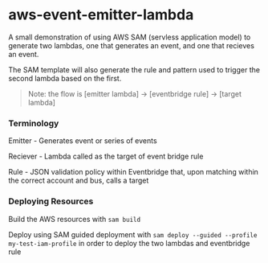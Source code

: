 # aws-event-emitter-lambda

A small demonstration of using AWS SAM (servless application model) to generate two lambdas, one that generates an event, and one that recieves an event.

The SAM template will also generate the rule and pattern used to trigger the second lambda based on the first.

> Note: the flow is [emitter lambda] -> [eventbridge rule] -> [target lambda]


### Terminology

Emitter - Generates event or series of events

Reciever - Lambda called as the target of event bridge rule

Rule - JSON validation policy within Eventbridge that, upon matching within the correct account and bus, calls a target


### Deploying Resources

Build the AWS resources with `sam build`

Deploy using SAM guided deployment with `sam deploy --guided --profile my-test-iam-profile` in order to deploy the two lambdas and eventbridge rule